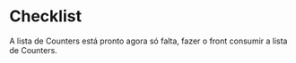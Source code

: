 # Checklist

A lista de Counters está pronto agora só falta, fazer o front consumir a lista de Counters.
